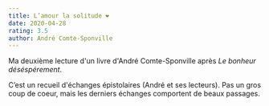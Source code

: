 ```yaml
---
title: L’amour la solitude ❤️
date: 2020-04-28
rating: 3.5
author: André Comte-Sponville
---
```


Ma deuxième lecture d'un livre d'André Comte-Sponville après *Le bonheur déséspérement*.

C’est un recueil d'échanges épistolaires (André et ses lecteurs). Pas un gros coup de coeur, mais les derniers échanges comportent de beaux passages.
